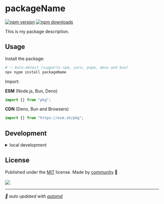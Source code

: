 # packageName

<!-- automd:badges color=yellow -->

[![npm version](https://img.shields.io/npm/v/@holyfata/unlazy?color=yellow)](https://npmjs.com/package/@holyfata/unlazy)
[![npm downloads](https://img.shields.io/npm/dm/@holyfata/unlazy?color=yellow)](https://npm.chart.dev/@holyfata/unlazy)

<!-- /automd -->

This is my package description.

## Usage

Install the package:

```sh
# ✨ Auto-detect (supports npm, yarn, pnpm, deno and bun)
npx nypm install packageName
```

Import:

<!-- automd:jsimport cdn name="pkg" -->

**ESM** (Node.js, Bun, Deno)

```js
import {} from "pkg";
```

**CDN** (Deno, Bun and Browsers)

```js
import {} from "https://esm.sh/pkg";
```

<!-- /automd -->

## Development

<details>

<summary>local development</summary>

- Clone this repository
- Install latest LTS version of [Node.js](https://nodejs.org/en/)
- Enable [Corepack](https://github.com/nodejs/corepack) using `corepack enable`
- Install dependencies using `pnpm install`
- Run interactive tests using `pnpm dev`

</details>

## License

<!-- automd:contributors license=MIT -->

Published under the [MIT](https://github.com/holyfata/unlazy/blob/main/LICENSE) license.
Made by [community](https://github.com/holyfata/unlazy/graphs/contributors) 💛
<br><br>
<a href="https://github.com/holyfata/unlazy/graphs/contributors">
<img src="https://contrib.rocks/image?repo=holyfata/unlazy" />
</a>

<!-- /automd -->

<!-- automd:with-automd -->

---

_🤖 auto updated with [automd](https://automd.unjs.io)_

<!-- /automd -->
